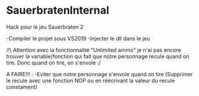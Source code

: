 # SauerbratenInternal
Hack pour le jeu Sauerbraten 2

-Compiler le projet sous VS2019
-Injecter le dll dans le jeu

/!\ Attention avec la fonctionnalité "Unlimited ammo" je n'ai pas encore trouver la variable/fonction qui fait que notre personnage recule quand on tire. Donc quand on tire, on s'envole :/

A FAIRE!!! :
-Eviter que notre personnage s'envole quand on tire (Supprimer le recule avec une fonction NOP ou en réécrivant la valeur du recule constament)
